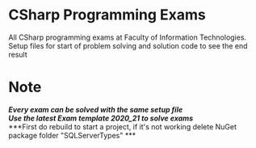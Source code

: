 # CSharp Programming Exams
 All CSharp programming exams at Faculty of Information Technologies. 
Setup files for start of problem solving and solution code to see the end result
# Note
***Every exam can be solved with the same setup file***<br>
***Use the latest Exam template 2020_21 to solve exams***
<br />
***First do rebuild to start a project, if it's not working delete NuGet package folder "SQLServerTypes" *** 

